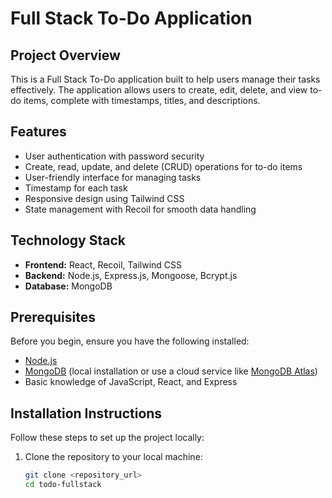 # Full Stack To-Do Application

## Project Overview
This is a Full Stack To-Do application built to help users manage their tasks effectively. The application allows users to create, edit, delete, and view to-do items, complete with timestamps, titles, and descriptions.

## Features
- User authentication with password security
- Create, read, update, and delete (CRUD) operations for to-do items
- User-friendly interface for managing tasks
- Timestamp for each task
- Responsive design using Tailwind CSS
- State management with Recoil for smooth data handling

## Technology Stack
- **Frontend:** React, Recoil, Tailwind CSS  
- **Backend:** Node.js, Express.js, Mongoose, Bcrypt.js  
- **Database:** MongoDB

## Prerequisites
Before you begin, ensure you have the following installed:
- [Node.js](https://nodejs.org/) 
- [MongoDB](https://www.mongodb.com/) (local installation or use a cloud service like [MongoDB Atlas](https://www.mongodb.com/cloud/atlas))
- Basic knowledge of JavaScript, React, and Express

## Installation Instructions
Follow these steps to set up the project locally:

1. Clone the repository to your local machine:
   ```bash
   git clone <repository_url>
   cd todo-fullstack
